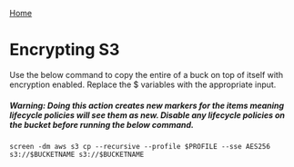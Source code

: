 <html><link rel="stylesheet" href="../assets/css/air.css"></html>

[Home](../index.html)

# Encrypting S3

Use the below command to copy the entire of a buck on top of itself with encryption enabled. Replace the $ variables with the appropriate input.

##### Warning: Doing this action creates new markers for the items meaning lifecycle policies will see them as new. Disable any lifecycle policies on the bucket before running the below command. ##### 

~~~~
screen -dm aws s3 cp --recursive --profile $PROFILE --sse AES256 s3://$BUCKETNAME s3://$BUCKETNAME
~~~~